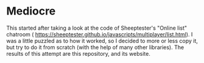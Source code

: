 # Mediocre

This started after taking a look at the code of Sheeptester's "Online list" chatroom ( https://sheeptester.github.io/javascripts/multiplayer/list.html). I was a little puzzled as to how it worked, so I decided to more or less copy it, but try to do it from scratch (with the help of many other libraries). The results of this attempt are this repository, and its website.
